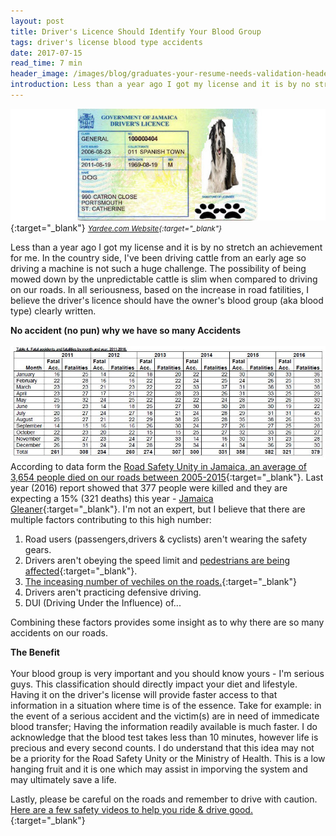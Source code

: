 ```yaml
---
layout: post
title: Driver's Licence Should Identify Your Blood Group
tags: driver's license blood type accidents
date: 2017-07-15
read_time: 7 min
header_image: /images/blog/graduates-your-resume-needs-validation-header.jpg
introduction: Less than a year ago I got my license and it is by no stretch an achievement for me. I've been driving cattle from an early age so driving a machine is not such a huge challenge. The possibility of being mowed down by the un-predictable cattle is slim when compared to driving on our roads. In all seriousness, based on the rate of increase in road accidents, I believe we should have our blood group (aka blood type) clearly visible on our driver's license. Let us discuss how this could help in saving a life in the event of a life-threatening road accident.
---
```


!["Driver's License"](/images/blog/ja-drivers-license.jpg){:target="_blank"}
<small>*[Yardee.com Website][head_image]{:target="_blank"}*</small>


Less than a year ago I got my license and it is by no stretch an achievement for me. In the country side, I've been driving cattle from an early age so driving a machine is not such a huge challenge. The possibility of being mowed down by the unpredictable cattle is slim when compared to driving on our roads. In all seriousness, based on the increase in road fatilities, I believe the driver's licence should have the owner's blood group (aka blood type) clearly written.

**No accident (no pun) why we have so many Accidents**
<br/>
<br/>
!["Road Safety Unity Statistics"](/images/blog/road-accidents-stats.jpg "The Road Safety Unit Stats. on Accidents")
According to data form the [Road Safety Unity in Jamaica, an average of 3,654 people died on our roads between 2005-2015](https://twitter.com/RoadSafetyJA/status/812347864886235136){:target="_blank"}. Last year (2016) report showed that 377 people were killed and they are expecting a 15% (321 deaths) this year - [Jamaica Gleaner](http://jamaica-gleaner.com/article/news/20170104/road-fatalities-decline-2016-safety-unit-projects-further-decrease){:target="_blank"}. I'm not an expert, but I believe that there are multiple factors contributing to this high number:


1. Road users (passengers,drivers & cyclists) aren't wearing the safety gears.
2. Drivers aren't obeying the speed limit and [pedestrians are being affected](https://twitter.com/RoadSafetyJA/status/863428949564674048){:target="_blank"}. 
3. [The inceasing number of vechiles on the roads.](https://twitter.com/RoadSafetyJA/status/874267540507082752){:target="_blank"}
4. Drivers aren't practicing defensive driving.
5. DUI (Driving Under the Influence) of...

Combining these factors provides some insight as to why there are so many accidents on our roads.

**The Benefit**
<br/>
<br/>
Your blood group is very important and you should know yours - I'm serious guys. This classification should directly impact your diet and lifestyle. Having it on the driver's license will provide faster access to that information in a situation where time is of the essence. Take for example: in the event of a serious accident and the victim(s) are in need of immedicate blood transfer; Having the information readily available is much faster. I do acknowledge that the blood test takes less than 10 minutes, however life is precious and every second counts. I do understand that this idea may not be a priority for the Road Safety Unity or the Ministry of Health. This is a low hanging fruit and it is one which may assist in imporving the system and may ultimately save a life.

Lastly, please be careful on the roads and remember to drive with caution. [Here are a few safety videos to help you ride & drive good.](https://www.youtube.com/watch?v=0sny1gj_bsI&index=2&list=PL9lu38d90KtFTO7Thf86J6JsscnNZkljN){:target="_blank"}


[head_image]: http://www.yardee.com/images/schoolyard-pix/DOG_Drivers_Licence-front.jpg

